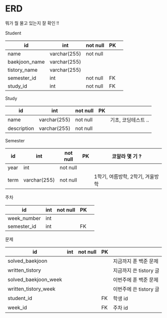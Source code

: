 # ERD
뭐가 뭘 물고 있는지 잘 확인 !!


Student

| id            | int | not null | PK |  |
|---------------| --- | --- | --- | --- |
| name          | varchar(255) | not null |  |  |
| baekjoon_name | varchar(255) |  |  |  |
| tistory_name  | varchar(255) |  |  |  |
| semester_id   | int | not null | FK |  |
| study_id      | int | not null | FK |  |

Study

| id | int | not null | PK |  |
| --- | --- | --- | --- | --- |
| name | varchar(255) | not null |  | 기초, 코딩테스트 .. |
| description | varchar(255) | not null |  |  |

Semester

| id   | int          | not null | PK | 코알라 몇 기 ? |
|------|--------------|----------| --- | --- |
| year | int          | not null |  |  |
| term | varchar(255) | not null |  | 1학기, 여름방학, 2학기, 겨울방학 |

주차

| id          | int | not null | PK |  |
|-------------|-----| --- | --- | --- |
| week_number | int |  |  |  |
| semester_id | int |  | FK |  |

문제

| id                   | int | not null | PK |  |
|----------------------| --- | --- | --- | --- |
| solved_baekjoon      |  |  |  | 지금까지 푼 백준 문제  |
| written_tistory      |  |  |  | 지금까지 쓴 tistory 글 |
| solved_baekjoon_week |  |  |  | 이번주에 푼 백준 문제  |
| written_tistory_week |  |  |  | 이번주에 쓴 tistory 글 |
| student_id           |  |  | FK | 학생 id |
| week_id              |  |  | FK | 주차 id |